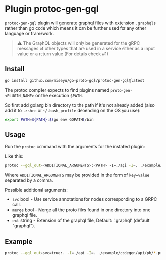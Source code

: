 # Plugin protoc-gen-gql

`protoc-gen-gql` plugin will generate graphql files with extension `.graphqls`
rather than go code which means it can be further used for any other language or framework.

> :warning: The GraphQL objects will only be generated for the gRPC messages of other types that are used in a service either as a input value or a return value (For details check #1)

## Install

```sh
go install github.com/miseyu/go-proto-gql/protoc-gen-gql@latest
```

The protoc compiler expects to find plugins named `proto-gen-<PLUGIN_NAME>` on the execution `$PATH`.

So first add golang bin directory to the path if it's not already added (also add it to `.zshrc` or `~/.bash_profile` depending on the OS you use):

```sh
export PATH=${PATH}:$(go env GOPATH)/bin
```

## Usage
Run the `protoc` command with the arguments for the installed plugin:

Like this:

```sh
protoc --gql_out=<ADDITIONAL_ARGUMENTS>:<PATH> -I=./api -I=. ./example/codegen/api/pb/*.proto
```

Where `ADDITIONAL_ARGUMENTS` may be provided in the form of `key=value` separated by a comma.

Possible additional arguments:
- `svc` bool - Use service annotations for nodes corresponding to a GRPC call.
- `merge` bool - Merge all the proto files found in one directory into one graphql file.
- `ext` string - Extension of the graphql file, Default: '.graphql' (default "graphql").

## Example
```sh
protoc --gql_out=svc=true:. -I=./api -I=. ./example/codegen/api/pb/*.proto
```
